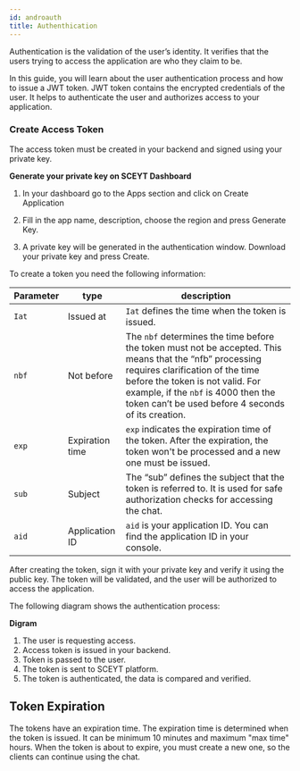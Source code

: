 ```yaml
---
id: androauth
title: Authenthication
---
```



Authentication is the validation of the user’s identity. It verifies that the users trying to access the application are who they claim to be. 

In this guide, you will learn about the user authentication process and how to issue a JWT token. JWT token contains the encrypted credentials of the user. It helps to authenticate the user and authorizes access to your application.

### Create Access Token ###

The access token must be created in your backend and signed using your private key. 

**Generate your private key on SCEYT Dashboard** 

<ol>
<p>
<li>
In your dashboard go to the Apps section and click on Create Application</li> 
</p>
<p>
<li>
Fill in the app name, description, choose the region and press Generate Key.</li>
</p>
<li>
A private key will be generated in the authentication window. Download your private key and press Create.</li>
</ol>

<p>
To create a token you need the following information:
</p>

|Parameter|type|description|
|---|---|---|
|``Iat``|Issued at|``Iat`` defines the time when the token is issued.|
|``nbf``|Not before|The ``nbf`` determines the time before the token must not be accepted. This means that the “nfb” processing requires clarification of the time before the token is not valid. For example, if the ``nbf`` is 4000 then the token can’t be used before 4 seconds of its creation.|
|``exp``|Expiration time|``exp`` indicates the expiration time of the token. After the expiration, the token won't be processed and a new one must be issued.|
|``sub``|Subject |The “sub” defines the subject that the token is referred to. It is used for safe authorization checks for accessing the chat.|
|``aid``|Application ID|``aid`` is your application ID. You can find the application ID in your console.|



After creating the token, sign it with your private key and verify it using the public key. The token will be validated, and the user will be authorized to access the application. 



The following diagram shows the authentication process:


**Digram**

<ol>

<li>
The user is requesting access.</li>
<li>
 Access token is issued in your backend.</li>
 <li>
Token is passed to the user.</li>
<li>
The token is sent to SCEYT platform.</li>
<li>
The token is authenticated, the data is compared and verified.</li>

</ol>


## Token Expiration ##

The tokens have an expiration time. The expiration time is determined when the token is issued. It can be minimum 10 minutes and maximum "max time" hours. When the token is about to expire, you must create a new one, so the clients can continue using the chat.


